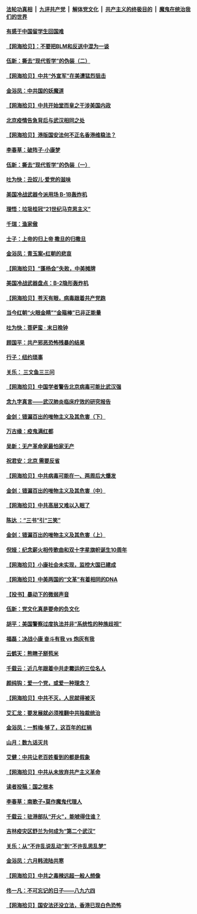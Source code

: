 ####  [法轮功真相](../../../../basic/blob/master/README.md?t=06270831) &nbsp;|&nbsp; [九评共产党](../../../../9ping.md/blob/master/README.md?t=06270831) &nbsp;|&nbsp; [解体党文化](../../../../jtdwh.md/blob/master/README.md?t=06270831)  &nbsp;|&nbsp; [共产主义的终极目的](../../../../gczydzjmd.md/blob/master/README.md?t=06270831) &nbsp;|&nbsp; [魔鬼在统治我们的世界](../../../../mgztzwmdsj.md/blob/master/README.md?t=06270831) 

#### [有感于中国留学生回国难](../pages/nsc993/n12212960.md?t=06270831) 

#### [【网海拾贝】：不要把BLM和反送中混为一谈](../pages/nsc993/n12213076.md?t=06270831) 

#### [伍新：撕去“现代哲学”的伪装（二）](../pages/nsc993/n12211310.md?t=06270831) 

#### [【网海拾贝】中共“外宣军”在美遭猛烈狙击](../pages/nsc993/n12211190.md?t=06270831) 

#### [金浴凤：中共国的妖魔道](../pages/nsc993/n12208163.md?t=06270831) 

#### [【网海拾贝】中共开始堂而皇之干涉美国内政](../pages/nsc993/n12205646.md?t=06270831) 

#### [北京疫情告急背后与武汉相同之处](../pages/nsc993/n12201610.md?t=06270831) 

#### [【网海拾贝】港版国安法何不正名香港维稳法？](../pages/nsc993/n12203675.md?t=06270831) 

#### [李春草：破阵子·小康梦](../pages/nsc993/n12202996.md?t=06270831) 

#### [伍新：撕去“现代哲学”的伪装（一）](../pages/nsc993/n12202666.md?t=06270831) 

#### [吐为快：丑奴儿·爱党的滋味](../pages/nsc993/n12202630.md?t=06270831) 

#### [美国冷战武器今派用场 B-1B轰炸机](../pages/nsc993/n12202368.md?t=06270831) 

#### [理悟：垃圾桂冠“21世纪马克思主义”](../pages/nsc993/n12201220.md?t=06270831) 

#### [千瑞：渔家傲](../pages/nsc993/n12201174.md?t=06270831) 

#### [士子：上帝的归上帝 撒旦的归撒旦](../pages/nsc993/n12199902.md?t=06270831) 

#### [金浴凤：青玉案•红朝的悲哀](../pages/nsc993/n12199650.md?t=06270831) 

#### [【网海拾贝】“蓬杨会”失败，中美摊牌](../pages/nsc993/n12199598.md?t=06270831) 

#### [美国冷战武器盘点：B-2隐形轰炸机](../pages/nsc993/n12199226.md?t=06270831) 

#### [【网海拾贝】苍天有眼，病毒跟着共产党跑](../pages/nsc993/n12197648.md?t=06270831) 

#### [当今红朝“火眼金睛”“金箍棒”已非正能量](../pages/nsc993/n12196834.md?t=06270831) 

#### [吐为快：菩萨蛮 · 末日晚钟](../pages/nsc993/n12196689.md?t=06270831) 

#### [顾国平：共产邪恶恐怖残暴的结果](../pages/nsc993/n12195238.md?t=06270831) 

#### [行子：纽约琐事](../pages/nsc993/n12194752.md?t=06270831) 

#### [关乐： 三文鱼三三问](../pages/nsc993/n12194626.md?t=06270831) 

#### [【网海拾贝】中国学者警告北京病毒可能比武汉强](../pages/nsc993/n12193964.md?t=06270831) 

#### [念九字真言——武汉肺炎临床疗效的研究报告](../pages/nsc993/n12190804.md?t=06270831) 

#### [金剑：错漏百出的唯物主义及其危害（下）](../pages/nsc993/n12191909.md?t=06270831) 

#### [万古缘：疫鬼满红都](../pages/nsc993/n12191847.md?t=06270831) 

#### [吴新：无产革命家最怕家无产](../pages/nsc993/n12191806.md?t=06270831) 

#### [祝君安：北京 需要反省](../pages/nsc993/n12191766.md?t=06270831) 

#### [【网海拾贝】中共病毒可能在一、两周后大爆发](../pages/nsc993/n12190517.md?t=06270831) 

#### [金剑：错漏百出的唯物主义及其危害（中）](../pages/nsc993/n12188778.md?t=06270831) 

#### [【网海拾贝】中共高层又难以入眠了](../pages/nsc993/n12188425.md?t=06270831) 

#### [陈达 ：“三书”引“三笑”](../pages/nsc993/n12187929.md?t=06270831) 

#### [金剑：错漏百出的唯物主义及其危害（上）](../pages/nsc993/n12186502.md?t=06270831) 

#### [倪娅：纪念薪火相传歌曲和双十字星旗帜诞生10周年](../pages/nsc993/n12186439.md?t=06270831) 

#### [【网海拾贝】小康社会未实现，监控大国已建成](../pages/nsc993/n12185468.md?t=06270831) 

#### [【网海拾贝】中美两国的“文革”有着相同的DNA](../pages/nsc993/n12184487.md?t=06270831) 

#### [【投书】暴动下的微弱声音](../pages/nsc993/n12183493.md?t=06270831) 

#### [伍新：党文化真是要命的负文化](../pages/nsc993/n12182742.md?t=06270831) 

#### [胡平：美国警察过度执法并非“系统性的种族歧视”](../pages/nsc993/n12182713.md?t=06270831) 

#### [福磊：决战小康 奋斗有我 vs 炮灰有我](../pages/nsc993/n12182693.md?t=06270831) 

#### [云鹤天：熊瞎子掰苞米](../pages/nsc993/n12182680.md?t=06270831) 

#### [千载云：近几年跟着中共走霉运的三位名人](../pages/nsc993/n12182649.md?t=06270831) 

#### [颜纯钩：爱一个党，或爱一种理念？](../pages/nsc993/n12182640.md?t=06270831) 

#### [【网海拾贝】中共不灭，人民就得被灭](../pages/nsc993/n12180698.md?t=06270831) 

#### [艾汇龙：要发展就必须推翻中共独裁统治](../pages/nsc993/n12180647.md?t=06270831) 

#### [金浴凤：一剪梅·够了，这百年的红祸](../pages/nsc993/n12180002.md?t=06270831) 

#### [山月：数九话灭共](../pages/nsc993/n12179940.md?t=06270831) 

#### [艾健：中共让老百姓看到的都是假象](../pages/nsc993/n12179778.md?t=06270831) 

#### [【网海拾贝】中共从未放弃共产主义革命](../pages/nsc993/n12176687.md?t=06270831) 

#### [读者投稿：国之根本](../pages/nsc993/n12176662.md?t=06270831) 

#### [李春草：南歌子•莫作魔鬼代理人](../pages/nsc993/n12176610.md?t=06270831) 

#### [千载云：驻港部队“开火”，能唬得住谁？](../pages/nsc993/n12176028.md?t=06270831) 

#### [吉林疫灾区舒兰为何成为“第二个武汉”](../pages/nsc993/n12172816.md?t=06270831) 

#### [关乐：从“不许乱说乱动”到“不许乱思乱梦”](../pages/nsc993/n12174760.md?t=06270831) 

#### [金浴凤：六月韩流陆共寒](../pages/nsc993/n12174739.md?t=06270831) 

#### [【网海拾贝】中共之毒辣远超一般人想像](../pages/nsc993/n12174574.md?t=06270831) 

#### [佟一凡：不可忘记的日子——八九六四](../pages/nsc993/n12174371.md?t=06270831) 

#### [【网海拾贝】国安法还没立法，香港已现白色恐怖](../pages/nsc993/n12172467.md?t=06270831) 

